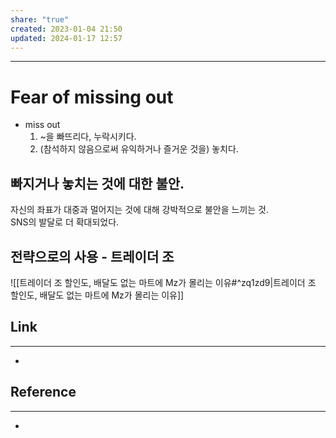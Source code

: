 ```yaml
---
share: "true"
created: 2023-01-04 21:50
updated: 2024-01-17 12:57
---
```


---

# Fear of missing out

- miss out
  1. ~을 빠뜨리다, 누락시키다.
  2. (참석하지 않음으로써 유익하거나 즐거운 것을) 놓치다.


## 빠지거나 놓치는 것에 대한 불안.

자신의 좌표가 대중과 멀어지는 것에 대해 강박적으로 불안을 느끼는 것.  
SNS의 발달로 더 확대되었다.


## 전략으로의 사용 - 트레이더 조

![[트레이더 조  할인도, 배달도 없는 마트에 Mz가 몰리는 이유#^zq1zd9|트레이더 조  할인도, 배달도 없는 마트에 Mz가 몰리는 이유]]



## Link
---
- 


## Reference
---
- 